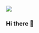 ![](https://komarev.com/ghpvc/?username=mmetyolkin)
<!--![](https://www.codewars.com/users/m.metyolkin/badges/small)-->
<!--![Codewars](https://github.r2v.ch/codewars?user=m.metyolkin&stroke=COLOR)-->

### Hi there 👋

<!--
**mmetyolkin/mmetyolkin** is a ✨ _special_ ✨ repository because its `README.md` (this file) appears on your GitHub profile.

Here are some ideas to get you started:

- 🔭 I’m currently working on ...
- 🌱 I’m currently learning ...
- 👯 I’m looking to collaborate on ...
- 🤔 I’m looking for help with ...
- 💬 Ask me about ...
- 📫 How to reach me: ...
- 😄 Pronouns: ...
- ⚡ Fun fact: ...
-->
